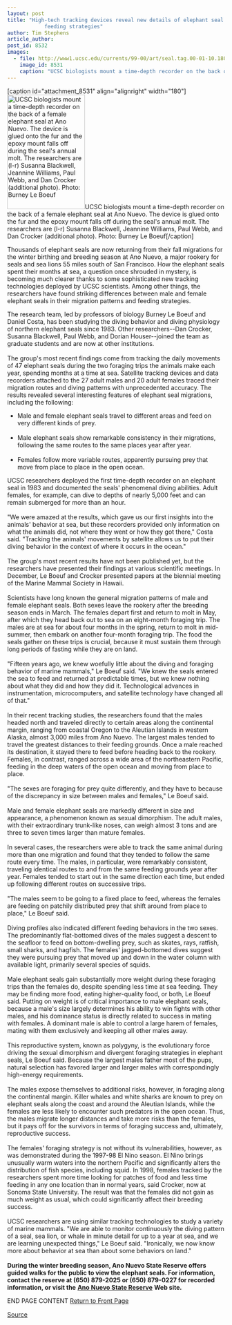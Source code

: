 ```yaml
---
layout: post
title: "High-tech tracking devices reveal new details of elephant seal migrations and
			feeding strategies"
author: Tim Stephens
article_author: 
post_id: 8532
images:
  - file: http://www1.ucsc.edu/currents/99-00/art/seal.tag.00-01-10.180.jpg
    image_id: 8531
    caption: "UCSC biologists mount a time-depth recorder on the back of a female elephant seal at Ano Nuevo. The device is glued onto the fur and the epoxy mount falls off during the seal's annual molt. The researchers are (l-r) Susanna Blackwell, Jeannine Williams, Paul Webb, and Dan Crocker (additional photo). Photo: Burney Le Boeuf"
---
```


[caption id="attachment_8531" align="alignright" width="180"]<a href="http://dev-ucsc-news.pantheonsite.io/wp-content/uploads/2000/01/seal.tag.00-01-10.180.jpg"><img class="size-full wp-image-8531" src="http://dev-ucsc-news.pantheonsite.io/wp-content/uploads/2000/01/seal.tag.00-01-10.180.jpg" alt="UCSC biologists mount a time-depth recorder on the back of a female elephant seal at Ano Nuevo. The device is glued onto the fur and the epoxy mount falls off during the seal's annual molt. The researchers are (l-r) Susanna Blackwell, Jeannine Williams, Paul Webb, and Dan Crocker (additional photo). Photo: Burney Le Boeuf" width="180" height="265" /></a>UCSC biologists mount a time-depth recorder on the back of a female elephant seal at Ano Nuevo. The device is glued onto the fur and the epoxy mount falls off during the seal's annual molt. The researchers are (l-r) Susanna Blackwell, Jeannine Williams, Paul Webb, and Dan Crocker (additional photo). Photo: Burney Le Boeuf[/caption]
<p>
  Thousands of elephant seals are now returning from their fall migrations for the winter birthing and breeding season at Ano Nuevo, a major rookery for seals and sea lions 55 miles south of San Francisco. How the elephant seals spent their months at sea, a question once shrouded in mystery, is becoming much clearer thanks to some sophisticated new tracking technologies deployed by UCSC scientists. Among other things, the researchers have found striking differences between male and female elephant seals in their migration patterns and feeding strategies.
</p>The research team, led by professors of biology Burney Le Boeuf and Daniel Costa, has been studying the diving behavior and diving physiology of northern elephant seals since 1983. Other researchers--Dan Crocker, Susanna Blackwell, Paul Webb, and Dorian Houser--joined the team as graduate students and are now at other institutions.<br>
<br>
The group's most recent findings come from tracking the daily movements of 47 elephant seals during the two foraging trips the animals make each year, spending months at a time at sea. Satellite tracking devices and data recorders attached to the 27 adult males and 20 adult females traced their migration routes and diving patterns with unprecedented accuracy. The results revealed several interesting features of elephant seal migrations, including the following:
<ul>
  <li>Male and female elephant seals travel to different areas and feed on very different kinds of prey.<br>
    <br>
  </li>
  <li>Male elephant seals show remarkable consistency in their migrations, following the same routes to the same places year after year.<br>
    <br>
  </li>
  <li>Females follow more variable routes, apparently pursuing prey that move from place to place in the open ocean.
  </li>
</ul>
<p>
  UCSC researchers deployed the first time-depth recorder on an elephant seal in 1983 and documented the seals' phenomenal diving abilities. Adult females, for example, can dive to depths of nearly 5,000 feet and can remain submerged for more than an hour.<br>
  <br>
  "We were amazed at the results, which gave us our first insights into the animals' behavior at sea, but these recorders provided only information on what the animals did, not where they went or how they got there," Costa said. "Tracking the animals' movements by satellite allows us to put their diving behavior in the context of where it occurs in the ocean."<br>
  <br>
  The group's most recent results have not been published yet, but the researchers have presented their findings at various scientific meetings. In December, Le Boeuf and Crocker presented papers at the biennial meeting of the Marine Mammal Society in Hawaii.<br>
  <br>
  Scientists have long known the general migration patterns of male and female elephant seals. Both sexes leave the rookery after the breeding season ends in March. The females depart first and return to molt in May, after which they head back out to sea on an eight-month foraging trip. The males are at sea for about four months in the spring, return to molt in mid-summer, then embark on another four-month foraging trip. The food the seals gather on these trips is crucial, because it must sustain them through long periods of fasting while they are on land.<br>
  <br>
  "Fifteen years ago, we knew woefully little about the diving and foraging behavior of marine mammals," Le Boeuf said. "We knew the seals entered the sea to feed and returned at predictable times, but we knew nothing about what they did and how they did it. Technological advances in instrumentation, microcomputers, and satellite technology have changed all of that."<br>
  <br>
  In their recent tracking studies, the researchers found that the males headed north and traveled directly to certain areas along the continental margin, ranging from coastal Oregon to the Aleutian Islands in western Alaska, almost 3,000 miles from Ano Nuevo. The largest males tended to travel the greatest distances to their feeding grounds. Once a male reached its destination, it stayed there to feed before heading back to the rookery. Females, in contrast, ranged across a wide area of the northeastern Pacific, feeding in the deep waters of the open ocean and moving from place to place.<br>
  <br>
  "The sexes are foraging for prey quite differently, and they have to because of the discrepancy in size between males and females," Le Boeuf said.<br>
  <br>
  Male and female elephant seals are markedly different in size and appearance, a phenomenon known as sexual dimorphism. The adult males, with their extraordinary trunk-like noses, can weigh almost 3 tons and are three to seven times larger than mature females.<br>
  <br>
  In several cases, the researchers were able to track the same animal during more than one migration and found that they tended to follow the same route every time. The males, in particular, were remarkably consistent, traveling identical routes to and from the same feeding grounds year after year. Females tended to start out in the same direction each time, but ended up following different routes on successive trips.<br>
  <br>
  "The males seem to be going to a fixed place to feed, whereas the females are feeding on patchily distributed prey that shift around from place to place," Le Boeuf said.<br>
  <br>
  Diving profiles also indicated different feeding behaviors in the two sexes. The predominantly flat-bottomed dives of the males suggest a descent to the seafloor to feed on bottom-dwelling prey, such as skates, rays, ratfish, small sharks, and hagfish. The females' jagged-bottomed dives suggest they were pursuing prey that moved up and down in the water column with available light, primarily several species of squids.<br>
  <br>
  Male elephant seals gain substantially more weight during these foraging trips than the females do, despite spending less time at sea feeding. They may be finding more food, eating higher-quality food, or both, Le Boeuf said. Putting on weight is of critical importance to male elephant seals, because a male's size largely determines his ability to win fights with other males, and his dominance status is directly related to success in mating with females. A dominant male is able to control a large harem of females, mating with them exclusively and keeping all other males away.<br>
  <br>
  This reproductive system, known as polygyny, is the evolutionary force driving the sexual dimorphism and divergent foraging strategies in elephant seals, Le Boeuf said. Because the largest males father most of the pups, natural selection has favored larger and larger males with correspondingly high-energy requirements.<br>
  <br>
  The males expose themselves to additional risks, however, in foraging along the continental margin. Killer whales and white sharks are known to prey on elephant seals along the coast and around the Aleutian Islands, while the females are less likely to encounter such predators in the open ocean. Thus, the males migrate longer distances and take more risks than the females, but it pays off for the survivors in terms of foraging success and, ultimately, reproductive success.<br>
  <br>
  The females' foraging strategy is not without its vulnerabilities, however, as was demonstrated during the 1997-98 El Nino season. El Nino brings unusually warm waters into the northern Pacific and significantly alters the distribution of fish species, including squid. In 1998, females tracked by the researchers spent more time looking for patches of food and less time feeding in any one location than in normal years, said Crocker, now at Sonoma State University. The result was that the females did not gain as much weight as usual, which could significantly affect their breeding success.<br>
  <br>
  UCSC researchers are using similar tracking technologies to study a variety of marine mammals. "We are able to monitor continuously the diving pattern of a seal, sea lion, or whale in minute detail for up to a year at sea, and we are learning unexpected things," Le Boeuf said. "Ironically, we now know more about behavior at sea than about some behaviors on land."<br>
  <br>
  <b>During the winter breeding season, Ano Nuevo State Reserve offers guided walks for the public to view the elephant seals. For information, contact the reserve at (650) 879-2025 or (650) 879-0227 for recorded information, or visit the</b> <a href="http://www.anonuevo.org"><b>Ano Nuevo State Reserve</b></a> <b>Web site.</b>
</p>
<p>
  END PAGE CONTENT <a href="../../index.html">Return to Front Page</a> <img align="bottom" alt=" " border="0" height="1" src="../../images/trans.gif" width="385">
</p>
<p><a href="http://www1.ucsc.edu/currents/99-00/01-10/seal.html" title="Permalink to seal">Source</a></p>

